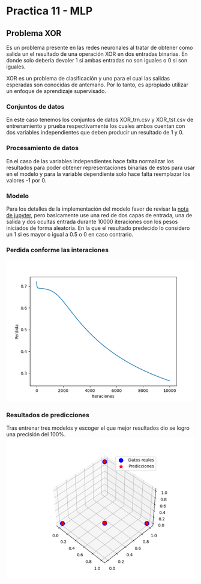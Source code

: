 # Practica 11 - MLP

## Problema XOR

Es un problema presente en las redes neuronales al tratar de obtener como salida un el resultado de una operación XOR en dos entradas binarias. En donde solo debería devoler 1 si ambas entradas no son iguales o 0 si son iguales.

XOR es un problema de clasificación y uno para el cual las salidas esperadas son conocidas de antemano. Por lo tanto, es apropiado utilizar un enfoque de aprendizaje supervisado.

### Conjuntos de datos
En este caso tenemos los conjuntos de datos XOR_trn.csv y XOR_tst.csv de entrenamiento y prueba respectivamente los cuales ambos cuentan con dos variables independientes que deben producir un resultado de 1 y 0.


### Procesamiento de datos
En el caso de las variables independientes hace falta normalizar los resultados para poder obtener representaciones binarias de estos para usar en el modelo y para la variable dependiente solo hace falta reemplazar los valores -1 por 0.

### Modelo
Para los detalles de la implementación del modelo favor de revisar la [nota de jupyter](MLP-XOR.ipynb), pero basicamente use una red de dos capas de entrada, una de salida y dos ocultas entrada durante 10000 iteraciones con los pesos iniciados de forma aleatoria. En la que el resultado predecido lo considero un 1 si es mayor o igual a 0.5 o 0 en caso contrario.

### Perdida conforme las interaciones

![Perdida](XOR-loss.png "Perdida")

### Resultados de predicciones

Tras entrenar tres modelos y escoger el que mejor resultados dio se logro una precisión del 100%.
![Resultados](XOR-results.png "Resultados")